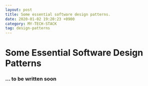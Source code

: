 ```yaml
---
layout: post
title: Some essential software design patterns.
date: 2020-01-02 19:20:23 +0900
category: MY-TECH-STACK
tag: design-patterns
---
```

# Some Essential Software Design Patterns
### ... to be written soon